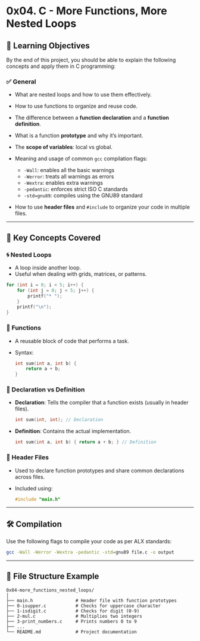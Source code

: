# 0x04. C - More Functions, More Nested Loops

## 📘 Learning Objectives

By the end of this project, you should be able to explain the following concepts and apply them in C programming:

### ✅ General

* What are nested loops and how to use them effectively.
* How to use functions to organize and reuse code.
* The difference between a **function declaration** and a **function definition**.
* What is a function **prototype** and why it’s important.
* The **scope of variables**: local vs global.
* Meaning and usage of common `gcc` compilation flags:

  * `-Wall`: enables all the basic warnings
  * `-Werror`: treats all warnings as errors
  * `-Wextra`: enables extra warnings
  * `-pedantic`: enforces strict ISO C standards
  * `-std=gnu89`: compiles using the GNU89 standard
* How to use **header files** and `#include` to organize your code in multiple files.

---

## 🔁 Key Concepts Covered

### 🌀 Nested Loops

* A loop inside another loop.
* Useful when dealing with grids, matrices, or patterns.

```c
for (int i = 0; i < 5; i++) {
    for (int j = 0; j < 5; j++) {
        printf("* ");
    }
    printf("\n");
}
```

### 🧠 Functions

* A reusable block of code that performs a task.
* Syntax:

  ```c
  int sum(int a, int b) {
      return a + b;
  }
  ```

### 📌 Declaration vs Definition

* **Declaration**: Tells the compiler that a function exists (usually in header files).

  ```c
  int sum(int, int); // Declaration
  ```
* **Definition**: Contains the actual implementation.

  ```c
  int sum(int a, int b) { return a + b; } // Definition
  ```

### 📄 Header Files

* Used to declare function prototypes and share common declarations across files.
* Included using:

  ```c
  #include "main.h"
  ```

---

## 🛠️ Compilation

Use the following flags to compile your code as per ALX standards:

```bash
gcc -Wall -Werror -Wextra -pedantic -std=gnu89 file.c -o output
```

---

## 📂 File Structure Example

```
0x04-more_functions_nested_loops/
│
├── main.h                # Header file with function prototypes
├── 0-isupper.c           # Checks for uppercase character
├── 1-isdigit.c           # Checks for digit (0-9)
├── 2-mul.c               # Multiplies two integers
├── 3-print_numbers.c     # Prints numbers 0 to 9
├── ...
└── README.md             # Project documentation
```

